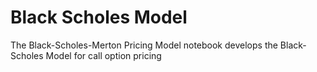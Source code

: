# Black Scholes Model
 The Black-Scholes-Merton Pricing Model notebook develops the Black-Scholes Model  for call option pricing
